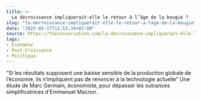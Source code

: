```yaml
---
title: >-
  La décroissance impliquerait-elle le retour à l’âge de la bougie ?
slug: "la-decroissance-impliquerait-elle-le-retour-a-lage-de-la-bougie"
date: "2025-05-17T11:53:34+02:00"
source: https://theconversation.com/la-decroissance-impliquerait-elle-le-retour-a-lage-de-la-bougie-249197
tags:
- Économie
- Post-Croissance
- Politique
---
```

“Si les résultats supposent une baisse sensible de la production globale de l’économie, ils n’impliquent pas de renoncer à la technologie actuelle”
Une étude de Marc Germain, économiste, pour dépasser les outrances simplificatrices d'Emmanuel Macron.
